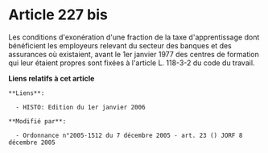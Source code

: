 # Article 227 bis

Les conditions d'exonération d'une fraction de la taxe d'apprentissage dont bénéficient les employeurs relevant du secteur
des banques et des assurances où existaient, avant le 1er janvier 1977 des centres de formation qui leur étaient propres sont
fixées à l'article L. 118-3-2 du code du travail.

**Liens relatifs à cet article**

	**Liens**:

	  - HISTO: Edition du 1er janvier 2006

	**Modifié par**:

	  - Ordonnance n°2005-1512 du 7 décembre 2005 - art. 23 () JORF 8 décembre 2005

